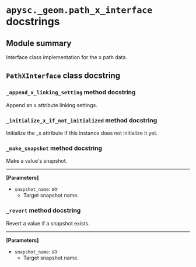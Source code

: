 # `apysc._geom.path_x_interface` docstrings

## Module summary

Interface class implementation for the x path data.

## `PathXInterface` class docstring

### `_append_x_linking_setting` method docstring

Append an x attribute linking settings.

### `_initialize_x_if_not_initialized` method docstring

Initialize the _x attribute if this instance does not initialize it yet.

### `_make_snapshot` method docstring

Make a value's snapshot.<hr>

**[Parameters]**

- `snapshot_name`: str
  - Target snapshot name.

### `_revert` method docstring

Revert a value if a snapshot exists.<hr>

**[Parameters]**

- `snapshot_name`: str
  - Target snapshot name.